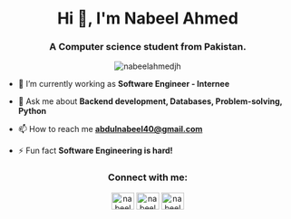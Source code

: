 <h1 align="center">Hi 👋, I'm Nabeel Ahmed</h1>
<h3 align="center">A Computer science student from Pakistan.</h3>

<p align="center"> <img src="https://komarev.com/ghpvc/?username=nabeelahmedjh&label=Profile%20views&color=0e75b6&style=flat" alt="nabeelahmedjh" /> </p>

- 🌱 I’m currently working as **Software Engineer - Internee**

- 💬 Ask me about **Backend development, Databases, Problem-solving, Python**

- 📫 How to reach me **abdulnabeel40@gmail.com**

- ⚡ Fun fact **Software Engineering is hard!**

<h3 align="center">Connect with me:</h3>
<p align="center">
<a href="https://twitter.com/nabeelahmedjh" target="blank"><img align="center" src="https://raw.githubusercontent.com/rahuldkjain/github-profile-readme-generator/master/src/images/icons/Social/twitter.svg" alt="nabeelahmedjh" height="30" width="40" /></a>
<a href="https://linkedin.com/in/nabeelahmedjh" target="blank"><img align="center" src="https://raw.githubusercontent.com/rahuldkjain/github-profile-readme-generator/master/src/images/icons/Social/linked-in-alt.svg" alt="nabeelahmedjh" height="30" width="40" /></a>
<a href="https://www.leetcode.com/nabeelahmedjh" target="blank"><img align="center" src="https://raw.githubusercontent.com/rahuldkjain/github-profile-readme-generator/master/src/images/icons/Social/leet-code.svg" alt="nabeelahmedjh" height="30" width="40" /></a>
</p>

